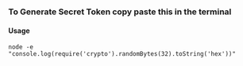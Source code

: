 ### To Generate Secret Token copy paste this in the terminal
#### Usage

```
node -e "console.log(require('crypto').randomBytes(32).toString('hex'))"

```